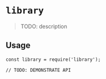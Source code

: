 # `library`

> TODO: description

## Usage

```
const library = require('library');

// TODO: DEMONSTRATE API
```

